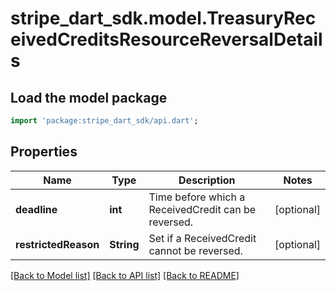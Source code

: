 # stripe_dart_sdk.model.TreasuryReceivedCreditsResourceReversalDetails

## Load the model package
```dart
import 'package:stripe_dart_sdk/api.dart';
```

## Properties
Name | Type | Description | Notes
------------ | ------------- | ------------- | -------------
**deadline** | **int** | Time before which a ReceivedCredit can be reversed. | [optional] 
**restrictedReason** | **String** | Set if a ReceivedCredit cannot be reversed. | [optional] 

[[Back to Model list]](../README.md#documentation-for-models) [[Back to API list]](../README.md#documentation-for-api-endpoints) [[Back to README]](../README.md)



